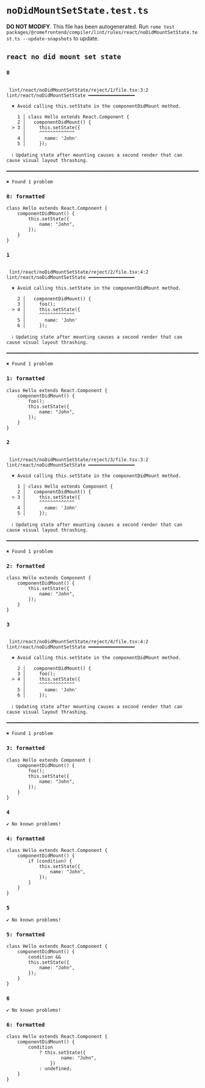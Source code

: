 # `noDidMountSetState.test.ts`

**DO NOT MODIFY**. This file has been autogenerated. Run `rome test packages/@romefrontend/compiler/lint/rules/react/noDidMountSetState.test.ts --update-snapshots` to update.

## `react no did mount set state`

### `0`

```

 lint/react/noDidMountSetState/reject/1/file.tsx:3:2 lint/react/noDidMountSetState ━━━━━━━━━━━━━━━━━

  ✖ Avoid calling this.setState in the componentDidMount method.

    1 │ class Hello extends React.Component {
    2 │   componentDidMount() {
  > 3 │     this.setState({
      │     ^^^^^^^^^^^^^
    4 │       name: 'John'
    5 │     });

  ℹ Updating state after mounting causes a second render that can cause visual layout thrashing.

━━━━━━━━━━━━━━━━━━━━━━━━━━━━━━━━━━━━━━━━━━━━━━━━━━━━━━━━━━━━━━━━━━━━━━━━━━━━━━━━━━━━━━━━━━━━━━━━━━━━

✖ Found 1 problem

```

### `0: formatted`

```
class Hello extends React.Component {
	componentDidMount() {
		this.setState({
			name: "John",
		});
	}
}

```

### `1`

```

 lint/react/noDidMountSetState/reject/2/file.tsx:4:2 lint/react/noDidMountSetState ━━━━━━━━━━━━━━━━━

  ✖ Avoid calling this.setState in the componentDidMount method.

    2 │   componentDidMount() {
    3 │     foo();
  > 4 │     this.setState({
      │     ^^^^^^^^^^^^^
    5 │       name: 'John'
    6 │     });

  ℹ Updating state after mounting causes a second render that can cause visual layout thrashing.

━━━━━━━━━━━━━━━━━━━━━━━━━━━━━━━━━━━━━━━━━━━━━━━━━━━━━━━━━━━━━━━━━━━━━━━━━━━━━━━━━━━━━━━━━━━━━━━━━━━━

✖ Found 1 problem

```

### `1: formatted`

```
class Hello extends React.Component {
	componentDidMount() {
		foo();
		this.setState({
			name: "John",
		});
	}
}

```

### `2`

```

 lint/react/noDidMountSetState/reject/3/file.tsx:3:2 lint/react/noDidMountSetState ━━━━━━━━━━━━━━━━━

  ✖ Avoid calling this.setState in the componentDidMount method.

    1 │ class Hello extends Component {
    2 │   componentDidMount() {
  > 3 │     this.setState({
      │     ^^^^^^^^^^^^^
    4 │       name: 'John'
    5 │     });

  ℹ Updating state after mounting causes a second render that can cause visual layout thrashing.

━━━━━━━━━━━━━━━━━━━━━━━━━━━━━━━━━━━━━━━━━━━━━━━━━━━━━━━━━━━━━━━━━━━━━━━━━━━━━━━━━━━━━━━━━━━━━━━━━━━━

✖ Found 1 problem

```

### `2: formatted`

```
class Hello extends Component {
	componentDidMount() {
		this.setState({
			name: "John",
		});
	}
}

```

### `3`

```

 lint/react/noDidMountSetState/reject/4/file.tsx:4:2 lint/react/noDidMountSetState ━━━━━━━━━━━━━━━━━

  ✖ Avoid calling this.setState in the componentDidMount method.

    2 │   componentDidMount() {
    3 │     foo();
  > 4 │     this.setState({
      │     ^^^^^^^^^^^^^
    5 │       name: 'John'
    6 │     });

  ℹ Updating state after mounting causes a second render that can cause visual layout thrashing.

━━━━━━━━━━━━━━━━━━━━━━━━━━━━━━━━━━━━━━━━━━━━━━━━━━━━━━━━━━━━━━━━━━━━━━━━━━━━━━━━━━━━━━━━━━━━━━━━━━━━

✖ Found 1 problem

```

### `3: formatted`

```
class Hello extends Component {
	componentDidMount() {
		foo();
		this.setState({
			name: "John",
		});
	}
}

```

### `4`

```
✔ No known problems!

```

### `4: formatted`

```
class Hello extends React.Component {
	componentDidMount() {
		if (condition) {
			this.setState({
				name: "John",
			});
		}
	}
}

```

### `5`

```
✔ No known problems!

```

### `5: formatted`

```
class Hello extends React.Component {
	componentDidMount() {
		condition &&
		this.setState({
			name: "John",
		});
	}
}

```

### `6`

```
✔ No known problems!

```

### `6: formatted`

```
class Hello extends React.Component {
	componentDidMount() {
		condition
			? this.setState({
					name: "John",
				})
			: undefined;
	}
}

```
